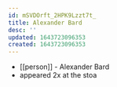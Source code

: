```yaml
---
id: mSVDOrft_2HPK9Lzzt7t_
title: Alexander Bard
desc: ''
updated: 1643723096353
created: 1643723096353
---
```



- [[person]] - Alexander Bard
- appeared 2x at the stoa

